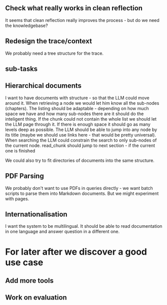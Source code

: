 ## Check what really works in clean reflection
It seems that clean reflection really improves the process - but do we need the knowledgebase?

## Redesign the trace/context
We probably need a tree structure for the trace.

## sub-tasks

## Hierarchical documents
I want to have documents with structure - so that the LLM could move around it.
When retrieving a node we would let him know all the sub-nodes (chapters).
The listing should be adaptable - depending on how much space we have and how many sub-nodes there are
it should do the inteligent thing. If the chunk could not contain the whole list we should let the LLM
page through it. If there is enough space it should go as many levels deep as possible.
The LLM should be able to jump into any node by its title (maybe we should use links here - that would be 
pretty universal).
When searching the LLM could constrain the search to only sub-nodes of the current node.
read_chunk should jump to next section - if the current one is finished

We could also try to fit directories of documents into the same structure.

## PDF Parsing
We probably don't want to use PDFs in queries directly - we want batch scripts to parse them into Markdown documents.
But we might experiment with pages.

## Internationalisation
I want the system to be multilingual. It should be able to read documentation in one language and answer
question in a different one.

# For later after we discover a good use case

## Add more tools

## Work on evaluation

